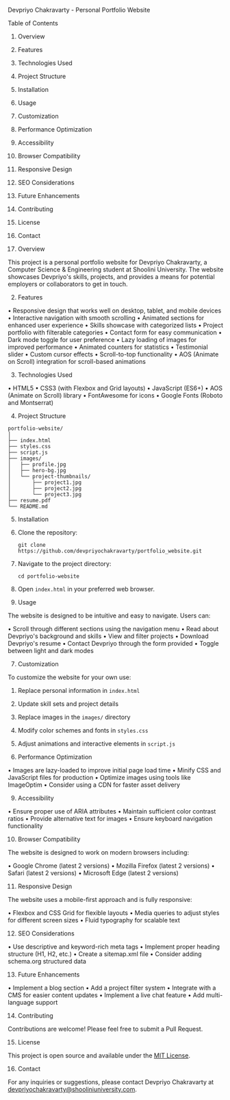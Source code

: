 Devpriyo Chakravarty - Personal Portfolio Website

Table of Contents

1. Overview
2. Features
3. Technologies Used
4. Project Structure
5. Installation
6. Usage
7. Customization
8. Performance Optimization
9. Accessibility
10. Browser Compatibility
11. Responsive Design
12. SEO Considerations
13. Future Enhancements
14. Contributing
15. License
16. Contact

 1. Overview

This project is a personal portfolio website for Devpriyo Chakravarty, a Computer Science & Engineering student at Shoolini University. The website showcases Devpriyo's skills, projects, and provides a means for potential employers or collaborators to get in touch.

 2. Features

• Responsive design that works well on desktop, tablet, and mobile devices
• Interactive navigation with smooth scrolling
• Animated sections for enhanced user experience
• Skills showcase with categorized lists
• Project portfolio with filterable categories
• Contact form for easy communication
• Dark mode toggle for user preference
• Lazy loading of images for improved performance
• Animated counters for statistics
• Testimonial slider
• Custom cursor effects
• Scroll-to-top functionality
• AOS (Animate on Scroll) integration for scroll-based animations

 3. Technologies Used

• HTML5
• CSS3 (with Flexbox and Grid layouts)
• JavaScript (ES6+)
• AOS (Animate on Scroll) library
• FontAwesome for icons
• Google Fonts (Roboto and Montserrat)

 4. Project Structure

```
portfolio-website/
│
├── index.html
├── styles.css
├── script.js
├── images/
│   ├── profile.jpg
│   ├── hero-bg.jpg
│   └── project-thumbnails/
│       ├── project1.jpg
│       ├── project2.jpg
│       └── project3.jpg
├── resume.pdf
└── README.md
```

 5. Installation

1. Clone the repository:
   ```
   git clone https://github.com/devpriyochakravarty/portfolio_website.git
   ```

2. Navigate to the project directory:
   ```
   cd portfolio-website
   ```

3. Open `index.html` in your preferred web browser.

 6. Usage

The website is designed to be intuitive and easy to navigate. Users can:

• Scroll through different sections using the navigation menu
• Read about Devpriyo's background and skills
• View and filter projects
• Download Devpriyo's resume
• Contact Devpriyo through the form provided
• Toggle between light and dark modes

 7. Customization

To customize the website for your own use:

1. Replace personal information in `index.html`
2. Update skill sets and project details
3. Replace images in the `images/` directory
4. Modify color schemes and fonts in `styles.css`
5. Adjust animations and interactive elements in `script.js`

 8. Performance Optimization

• Images are lazy-loaded to improve initial page load time
• Minify CSS and JavaScript files for production
• Optimize images using tools like ImageOptim
• Consider using a CDN for faster asset delivery

 9. Accessibility

• Ensure proper use of ARIA attributes
• Maintain sufficient color contrast ratios
• Provide alternative text for images
• Ensure keyboard navigation functionality

 10. Browser Compatibility

The website is designed to work on modern browsers including:

• Google Chrome (latest 2 versions)
• Mozilla Firefox (latest 2 versions)
• Safari (latest 2 versions)
• Microsoft Edge (latest 2 versions)

 11. Responsive Design

The website uses a mobile-first approach and is fully responsive:

• Flexbox and CSS Grid for flexible layouts
• Media queries to adjust styles for different screen sizes
• Fluid typography for scalable text

 12. SEO Considerations

• Use descriptive and keyword-rich meta tags
• Implement proper heading structure (H1, H2, etc.)
• Create a sitemap.xml file
• Consider adding schema.org structured data

 13. Future Enhancements

• Implement a blog section
• Add a project filter system
• Integrate with a CMS for easier content updates
• Implement a live chat feature
• Add multi-language support

 14. Contributing

Contributions are welcome! Please feel free to submit a Pull Request.

 15. License

This project is open source and available under the [MIT License](LICENSE).

 16. Contact

For any inquiries or suggestions, please contact Devpriyo Chakravarty at devpriyochakravarty@shooliniuniversity.com.



